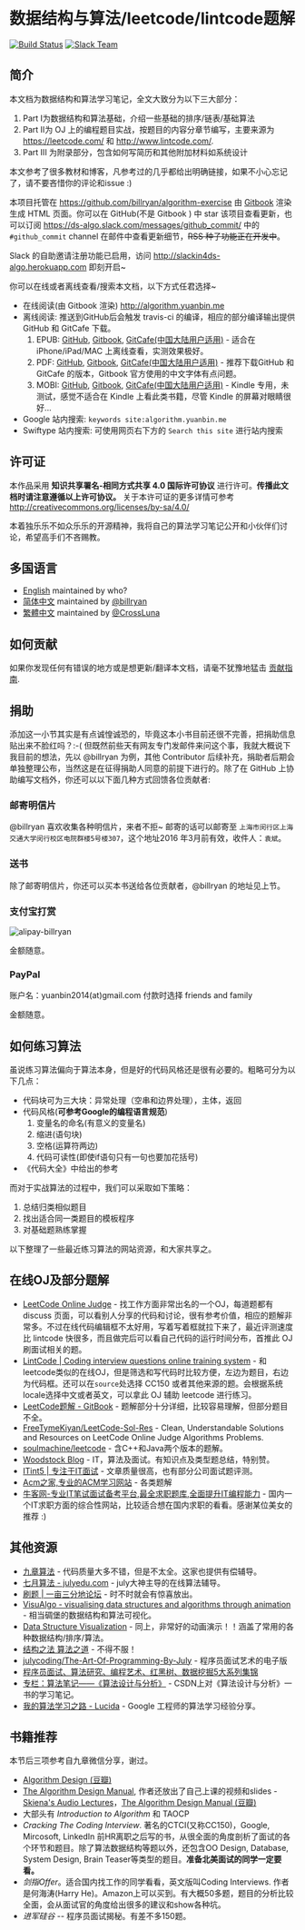 # 数据结构与算法/leetcode/lintcode题解

[![Build Status](https://travis-ci.org/billryan/algorithm-exercise.svg?branch=master)](https://travis-ci.org/billryan/algorithm-exercise) [![Slack Team](https://img.shields.io/badge/Slack-ds--algo-blue.svg)](https://ds-algo.slack.com)


## 简介

本文档为数据结构和算法学习笔记，全文大致分为以下三大部分：

1. Part I为数据结构和算法基础，介绍一些基础的排序/链表/基础算法
2. Part II为 OJ 上的编程题目实战，按题目的内容分章节编写，主要来源为 <https://leetcode.com/> 和 <http://www.lintcode.com/>.
3. Part III 为附录部分，包含如何写简历和其他附加材料如系统设计

本文参考了很多教材和博客，凡参考过的几乎都给出明确链接，如果不小心忘记了，请不要吝惜你的评论和issue :)

本项目托管在 <https://github.com/billryan/algorithm-exercise> 由 [Gitbook](https://www.gitbook.com/book/yuanbin/algorithm/details) 渲染生成 HTML 页面。你可以在 GitHub(不是 Gitbook ) 中 star 该项目查看更新，也可以订阅 <https://ds-algo.slack.com/messages/github_commit/> 中的 `#github_commit` channel 在邮件中查看更新细节，~~RSS 种子功能正在开发中~~。

Slack 的自助邀请注册功能已启用，访问 <http://slackin4ds-algo.herokuapp.com> 即刻开启~


你可以在线或者离线查看/搜索本文档，以下方式任君选择~

- 在线阅读(由 Gitbook 渲染) <http://algorithm.yuanbin.me>
- 离线阅读: 推送到GitHub后会触发 travis-ci 的编译，相应的部分编译输出提供 GitHub 和 GitCafe 下载。
    1. EPUB: [GitHub](https://raw.githubusercontent.com/billryan/algorithm-exercise/deploy/epub/algorithm-ebook_zh-cn.epub), [Gitbook](https://www.gitbook.com/download/epub/book/yuanbin/algorithm?lang=zh-cn), [GitCafe(中国大陆用户适用)](https://gitcafe.com/billryan/algorithm-exercise/raw/deploy/epub/algorithm-ebook_zh-cn.epub) - 适合在 iPhone/iPad/MAC 上离线查看，实测效果极好。
    2. PDF: [GitHub](https://raw.githubusercontent.com/billryan/algorithm-exercise/deploy/pdf/algorithm-ebook_zh-cn.pdf), [Gitbook](https://www.gitbook.com/download/pdf/book/yuanbin/algorithm?lang=zh-cn), [GitCafe(中国大陆用户适用)](https://gitcafe.com/billryan/algorithm-exercise/raw/deploy/pdf/algorithm-ebook_zh-cn.pdf) - 推荐下载GitHub 和 GitCafe 的版本，Gitbook 官方使用的中文字体有点问题。
    3. MOBI: [GitHub](https://raw.githubusercontent.com/billryan/algorithm-exercise/deploy/mobi/algorithm-ebook_zh-cn.mobi), [Gitbook](https://www.gitbook.com/download/mobi/book/yuanbin/algorithm?lang=zh-cn), [GitCafe(中国大陆用户适用)](https://gitcafe.com/billryan/algorithm-exercise/raw/deploy/mobi/algorithm-ebook_zh-cn.mobi) - Kindle 专用，未测试，感觉不适合在 Kindle 上看此类书籍，尽管 Kindle 的屏幕对眼睛很好...
- Google 站内搜索: `keywords site:algorithm.yuanbin.me`
- Swiftype 站内搜索: 可使用网页右下方的 `Search this site` 进行站内搜索

## 许可证

本作品采用 **知识共享署名-相同方式共享 4.0 国际许可协议**  进行许可。**传播此文档时请注意遵循以上许可协议。** 关于本许可证的更多详情可参考 <http://creativecommons.org/licenses/by-sa/4.0/>

本着独乐乐不如众乐乐的开源精神，我将自己的算法学习笔记公开和小伙伴们讨论，希望高手们不吝赐教。

## 多国语言

- [English](http://algorithm.yuanbin.me/en/index.html) maintained by who?
- [简体中文](http://algorithm.yuanbin.me/zh-cn/index.html) maintained by [@billryan](https://github.com/billryan)
- [繁體中文](http://algorithm.yuanbin.me/zh-tw/index.html) maintained by [@CrossLuna](https://github.com/CrossLuna)

## 如何贡献

如果你发现任何有错误的地方或是想更新/翻译本文档，请毫不犹豫地猛击 [贡献指南](https://github.com/billryan/algorithm-exercise/blob/master/contributing_zh-cn.md).

## 捐助

添加这一小节其实是有点诚惶诚恐的，毕竟这本小书目前还很不完善，把捐助信息贴出来不脸红吗？:-( 但既然前些天有网友专门发邮件来问这个事，我就大概说下我目前的想法，先以 @billryan 为例，其他 Contributor 后续补充，捐助者后期会单独整理公布，当然这是在征得捐助人同意的前提下进行的。除了在 GitHub 上协助编写文档外，你还可以以下面几种方式回馈各位贡献者:

### 邮寄明信片

@billryan 喜欢收集各种明信片，来者不拒~ 邮寄的话可以邮寄至 `上海市闵行区上海交通大学闵行校区电院群楼5号楼307`，这个地址2016 年3月前有效，收件人：`袁斌`。

### 送书

除了邮寄明信片，你还可以买本书送给各位贡献者，@billryan 的地址见上节。

### 支付宝打赏

![alipay-billryan](https://raw.githubusercontent.com/billryan/algorithm-exercise/master/images/alipay_billryan_qr15x15.png)

金额随意。

### PayPal

账户名：yuanbin2014(at)gmail.com 付款时选择 friends and family

金额随意。

## 如何练习算法

虽说练习算法偏向于算法本身，但是好的代码风格还是很有必要的。粗略可分为以下几点：

- 代码块可为三大块：异常处理（空串和边界处理），主体，返回
- 代码风格(**可参考Google的编程语言规范**)
    1. 变量名的命名(有意义的变量名)
    2. 缩进(语句块)
    3. 空格(运算符两边)
    4. 代码可读性(即使if语句只有一句也要加花括号)
- 《代码大全》中给出的参考

而对于实战算法的过程中，我们可以采取如下策略：

1. 总结归类相似题目
2. 找出适合同一类题目的模板程序
3. 对基础题熟练掌握

以下整理了一些最近练习算法的网站资源，和大家共享之。

## 在线OJ及部分题解

- [LeetCode Online Judge](https://leetcode.com/) - 找工作方面非常出名的一个OJ，每道题都有 discuss 页面，可以看别人分享的代码和讨论，很有参考价值，相应的题解非常多。不过在线代码编辑框不太好用，写着写着框就拉下来了，最近评测速度比 lintcode 快很多，而且做完后可以看自己代码的运行时间分布，首推此 OJ 刷面试相关的题。
- [LintCode | Coding interview questions online training system](http://www.lintcode.com) - 和leetcode类似的在线OJ，但是筛选和写代码时比较方便，左边为题目，右边为代码框。还可以在`source`处选择 CC150 或者其他来源的题。会根据系统locale选择中文或者英文，可以拿此 OJ 辅助 leetcode 进行练习。
- [LeetCode题解 - GitBook](https://www.gitbook.com/book/siddontang/leetcode-solution/details) - 题解部分十分详细，比较容易理解，但部分题目不全。
- [FreeTymeKiyan/LeetCode-Sol-Res](https://github.com/FreeTymeKiyan/LeetCode-Sol-Res) - Clean, Understandable Solutions and Resources on LeetCode Online Judge Algorithms Problems.
- [soulmachine/leetcode](https://github.com/soulmachine/leetcode) - 含C++和Java两个版本的题解。
- [Woodstock Blog](http://okckd.github.io/) - IT，算法及面试。有知识点及类型题总结，特别赞。
- [ITint5 | 专注于IT面试](http://www.itint5.com/) - 文章质量很高，也有部分公司面试题评测。
- [Acm之家,专业的ACM学习网站](http://www.acmerblog.com/) - 各类题解
- [牛客网-专业IT笔试面试备考平台,最全求职题库,全面提升IT编程能力](http://www.nowcoder.com/) - 国内一个IT求职方面的综合性网站，比较适合想在国内求职的看看。感谢某位美女的推荐 :)

## 其他资源

- [九章算法](http://www.jiuzhang.com/) - 代码质量大多不错，但是不太全。这家也提供有偿辅导。
- [七月算法 - julyedu.com](http://julyedu.com/) - july大神主导的在线算法辅导。
- [刷题 | 一亩三分地论坛](http://www.1point3acres.com/bbs/forum-84-1.html) - 时不时就会有惊喜放出。
- [VisuAlgo - visualising data structures and algorithms through animation](http://www.comp.nus.edu.sg/~stevenha/visualization/index.html) - 相当碉堡的数据结构和算法可视化。
- [Data Structure Visualization](http://www.cs.usfca.edu/~galles/visualization/Algorithms.html) - 同上，非常好的动画演示！！涵盖了常用的各种数据结构/排序/算法。
- [结构之法 算法之道](http://blog.csdn.net/v_JULY_v) - 不得不服！
- [julycoding/The-Art-Of-Programming-By-July](https://github.com/julycoding/The-Art-Of-Programming-By-July) - 程序员面试艺术的电子版
- [程序员面试、算法研究、编程艺术、红黑树、数据挖掘5大系列集锦](http://blog.csdn.net/v_july_v/article/details/6543438)
- [专栏：算法笔记——《算法设计与分析》](http://blog.csdn.net/column/details/lf-algoritnote.html) - CSDN上对《算法设计与分析》一书的学习笔记。
- [我的算法学习之路 - Lucida](http://zh.lucida.me/blog/on-learning-algorithms/) - Google 工程师的算法学习经验分享。

## 书籍推荐

本节后三项参考自九章微信分享，谢过。

- [Algorithm Design (豆瓣)](http://book.douban.com/subject/1475870/)
- [The Algorithm Design Manual](http://www.amazon.com/exec/obidos/ASIN/1848000693/thealgorithmrepo), 作者还放出了自己上课的视频和slides - [Skiena's Audio Lectures](http://www3.cs.stonybrook.edu/~algorith/video-lectures/)，[The Algorithm Design Manual (豆瓣)](http://book.douban.com/subject/3072383/)
- 大部头有 *Introduction to Algorithm* 和 TAOCP
- *Cracking The Coding Interview*. 著名的CTCI(又称CC150)，Google, Mircosoft, LinkedIn 前HR离职之后写的书，从很全面的角度剖析了面试的各个环节和题目。除了算法数据结构等题以外，还包含OO Design, Database, System Design, Brain Teaser等类型的题目。**准备北美面试的同学一定要看。**
- *剑指Offer*。适合国内找工作的同学看看，英文版叫Coding Interviews. 作者是何海涛(Harry He)。Amazon上可以买到。有大概50多题，题目的分析比较全面，会从面试官的角度给出很多的建议和show各种坑。
- *进军硅谷* -- 程序员面试揭秘。有差不多150题。
